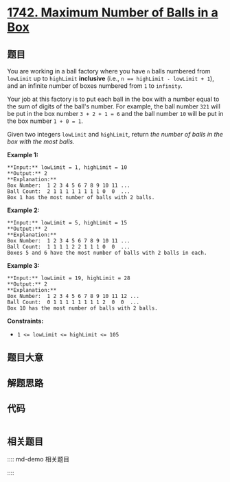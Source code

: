 # [1742. Maximum Number of Balls in a Box](https://leetcode.com/problems/maximum-number-of-balls-in-a-box)

## 题目

You are working in a ball factory where you have `n` balls numbered from
`lowLimit` up to `highLimit` **inclusive** (i.e., `n == highLimit - lowLimit +
1`), and an infinite number of boxes numbered from `1` to `infinity`.

Your job at this factory is to put each ball in the box with a number equal to
the sum of digits of the ball's number. For example, the ball number `321`
will be put in the box number `3 + 2 + 1 = 6` and the ball number `10` will be
put in the box number `1 + 0 = 1`.

Given two integers `lowLimit` and `highLimit`, return _the number of balls in
the box with the most balls._



**Example 1:**

    
    
    **Input:** lowLimit = 1, highLimit = 10
    **Output:** 2
    **Explanation:**
    Box Number:  1 2 3 4 5 6 7 8 9 10 11 ...
    Ball Count:  2 1 1 1 1 1 1 1 1 0  0  ...
    Box 1 has the most number of balls with 2 balls.

**Example 2:**

    
    
    **Input:** lowLimit = 5, highLimit = 15
    **Output:** 2
    **Explanation:**
    Box Number:  1 2 3 4 5 6 7 8 9 10 11 ...
    Ball Count:  1 1 1 1 2 2 1 1 1 0  0  ...
    Boxes 5 and 6 have the most number of balls with 2 balls in each.
    

**Example 3:**

    
    
    **Input:** lowLimit = 19, highLimit = 28
    **Output:** 2
    **Explanation:**
    Box Number:  1 2 3 4 5 6 7 8 9 10 11 12 ...
    Ball Count:  0 1 1 1 1 1 1 1 1 2  0  0  ...
    Box 10 has the most number of balls with 2 balls.
    



**Constraints:**

  * `1 <= lowLimit <= highLimit <= 105`


## 题目大意

## 解题思路

## 代码

```javascript

```

## 相关题目

:::: md-demo 相关题目

::::
